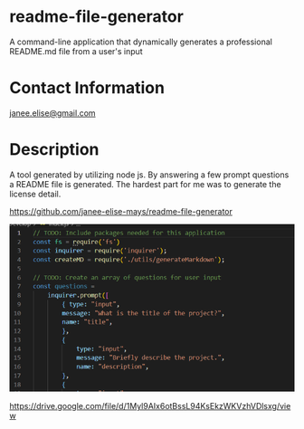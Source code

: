 # readme-file-generator
A command-line application that dynamically generates a professional README.md file from a user's input

# Contact Information

janee.elise@gmail.com

# Description

A tool generated by utilizing node js. By answering a few prompt questions a README file is generated. The hardest part for me was to generate the license detail. 

https://github.com/janee-elise-mays/readme-file-generator

![alt text](Develop/screen-shot.jpg)

https://drive.google.com/file/d/1Myl9AIx6otBssL94KsEkzWKVzhVDlsxg/view